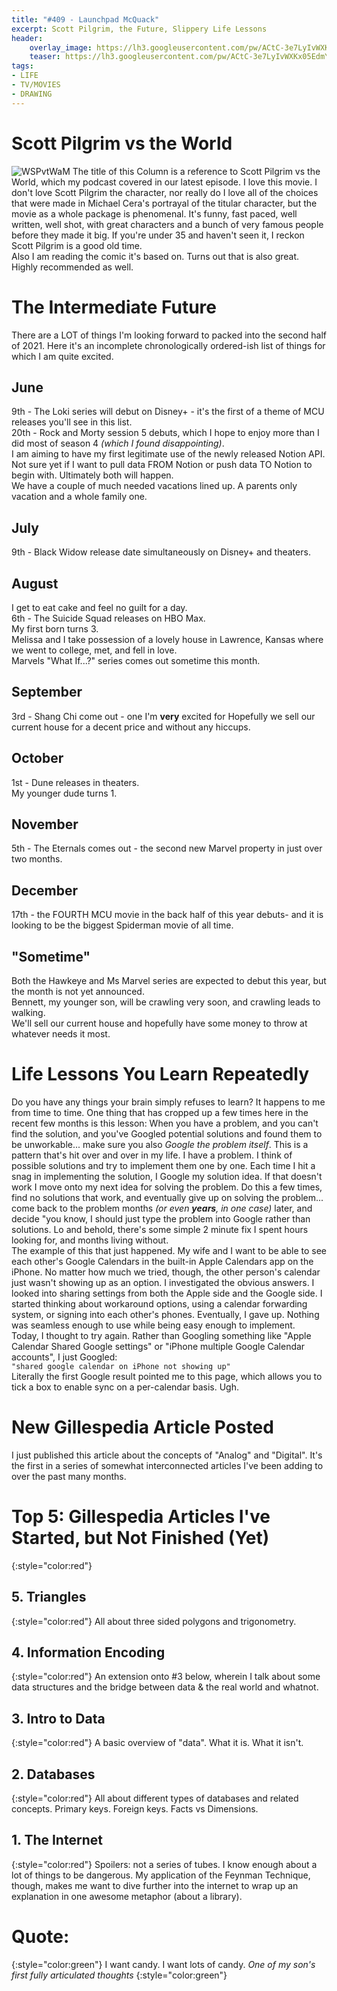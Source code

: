 ```yaml
---
title: "#409 - Launchpad McQuack"
excerpt: Scott Pilgrim, the Future, Slippery Life Lessons
header:
	overlay_image: https://lh3.googleusercontent.com/pw/ACtC-3e7LyIvWXKx05EdmYB_KlMaHZIzWH5iFrxNsPfG713BoGVaSpCY6tiP_VsB7kT9dUQN4gp8R_uOUm2kybdQyQc3ufSZ7lJW0s-NV7cu1f6VVVmAJge2m-HaVrden9tZnzlFW7MKezx43tLzxCnWd0LQjw=s900
	teaser: https://lh3.googleusercontent.com/pw/ACtC-3e7LyIvWXKx05EdmYB_KlMaHZIzWH5iFrxNsPfG713BoGVaSpCY6tiP_VsB7kT9dUQN4gp8R_uOUm2kybdQyQc3ufSZ7lJW0s-NV7cu1f6VVVmAJge2m-HaVrden9tZnzlFW7MKezx43tLzxCnWd0LQjw=s200
tags: 
- LIFE
- TV/MOVIES
- DRAWING
---
```


# Scott Pilgrim vs the World
![WSPvtWaM](https://lh3.googleusercontent.com/pw/ACtC-3e7LyIvWXKx05EdmYB_KlMaHZIzWH5iFrxNsPfG713BoGVaSpCY6tiP_VsB7kT9dUQN4gp8R_uOUm2kybdQyQc3ufSZ7lJW0s-NV7cu1f6VVVmAJge2m-HaVrden9tZnzlFW7MKezx43tLzxCnWd0LQjw=s600-no?authuser=0)
The title of this Column is a reference to Scott Pilgrim vs the World, which my podcast covered in our latest episode. I love this movie. I don't love Scott Pilgrim the character, nor really do I love all of the choices that were made in Michael Cera's portrayal of the titular character, but the movie as a whole package is phenomenal. It's funny, fast paced, well written, well shot, with great characters and a bunch of very famous people before they made it big. If you're under 35 and haven't seen it, I reckon Scott Pilgrim is a good old time.  
Also I am reading the comic it's based on. Turns out that is also great. Highly recommended as well.
# The Intermediate Future
There are a LOT of things I'm looking forward to packed into the second half of 2021. Here it's an incomplete chronologically ordered-ish list of things for which I am quite excited.
## June
9th - The Loki series will debut on Disney+ - it's the first of a theme of MCU releases you'll see in this list.  
20th - Rock and Morty session 5 debuts, which I hope to enjoy more than I did most of season 4 *(which I found disappointing)*.  
I am aiming to have my first legitimate use of the newly released Notion API. Not sure yet if I want to pull data FROM Notion or push data TO Notion to begin with. Ultimately both will happen.  
We have a couple of much needed vacations lined up. A parents only vacation and a whole family one.  
## July 
9th - Black Widow release date simultaneously on Disney+ and theaters.  
## August
I get to eat cake and feel no guilt for a day.  
6th - The Suicide Squad releases on HBO Max.  
My first born turns 3.  
Melissa and I take possession of a lovely house in Lawrence, Kansas where we went to college, met, and fell in love.  
Marvels "What If...?" series comes out sometime this month.  
## September
3rd - Shang Chi come out - one I'm **very** excited for
Hopefully we sell our current house for a decent price and without any hiccups.  
## October
1st - Dune releases in theaters.  
My younger dude turns 1.  
## November
5th - The Eternals comes out - the second new Marvel property in just over two months.  
## December
17th - the FOURTH MCU movie in the back half of this year debuts- and it is looking to be the biggest Spiderman movie of all time.  
## "Sometime"
Both the Hawkeye and Ms Marvel series are expected to debut this year, but the month is not yet announced.  
Bennett, my younger son, will be crawling very soon, and crawling leads to walking.  
We'll sell our current house and hopefully have some money to throw at whatever needs it most.  
# Life Lessons You Learn Repeatedly
Do you have any things your brain simply refuses to learn? It happens to me from time to time. One thing that has cropped up a few times here in the recent few months is this lesson:
When you have a problem, and you can't find the solution, and you've Googled potential solutions and found them to be unworkable... make sure you also *Google the problem itself*.
This is a pattern that's hit over and over in my life. I have a problem. I think of possible solutions and try to implement them one by one. Each time I hit a snag in implementing the solution, I Google my solution idea. If that doesn't work I move onto my next idea for solving the problem. Do this a few times, find no solutions that work, and eventually give up on solving the problem... come back to the problem months *(or even **years**, in one case)* later, and decide "you know, I should just type the problem into Google rather than solutions. Lo and behold, there's some simple 2 minute fix I spent hours looking for, and months living without.  
The example of this that just happened. My wife and I want to be able to see each other's Google Calendars in the built-in Apple Calendars app on the iPhone. No matter how much we tried, though, the other person's calendar just wasn't showing up as an option. I investigated the obvious answers. I looked into sharing settings from both the Apple side and the Google side. I started thinking about workaround options, using a calendar forwarding system, or signing into each other's phones. Eventually, I gave up. Nothing was seamless enough to use while being easy enough to implement.  
Today, I thought to try again. Rather than Googling something like "Apple Calendar Shared Google settings" or "iPhone multiple Google Calendar accounts", I just Googled:  
`"shared google calendar on iPhone not showing up"`  
Literally the first Google result pointed me to this page, which allows you to tick a box to enable sync on a per-calendar basis. Ugh. 
# New Gillespedia Article Posted
I just published this article about the concepts of "Analog" and "Digital". It's the first in a series of somewhat interconnected articles I've been adding to over the past many months. 
# Top 5: Gillespedia Articles I've Started, but Not Finished (Yet)
{:style="color:red"}
## 5. Triangles
{:style="color:red"}
All about three sided polygons and trigonometry.
## 4. Information Encoding
{:style="color:red"}
An extension onto #3 below, wherein I talk about some data structures and the bridge between data & the real world and whatnot.
## 3. Intro to Data
{:style="color:red"}
A basic overview of "data". What it is. What it isn't. 
## 2. Databases
{:style="color:red"}
All about different types of databases and related concepts. Primary keys. Foreign keys. Facts vs Dimensions.
## 1. The Internet
{:style="color:red"}
Spoilers: not a series of tubes. I know enough about a lot of things to be dangerous. My application of the Feynman Technique, though, makes me want to dive further into the internet to wrap up an explanation in one awesome metaphor (about a library).
# Quote:
{:style="color:green"}
I want candy. I want lots of candy. <cite>One of my son's first fully articulated thoughts</cite>
{:style="color:green"}